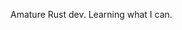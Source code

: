 Amature Rust dev. Learning what I can. 
<!---
orrinbarabor/orrinbarabor is a ✨ special ✨ repository because its `README.md` (this file) appears on your GitHub profile.
You can click the Preview link to take a look at your changes.
--->
